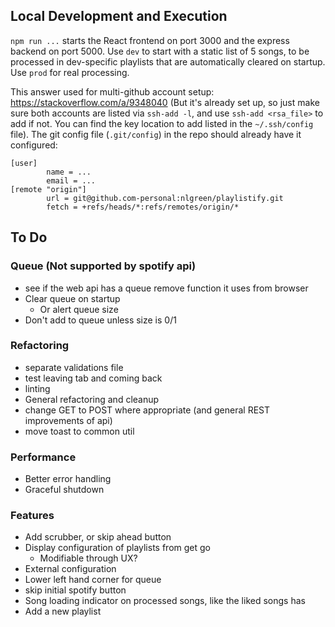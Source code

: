 ## Local Development and Execution
`npm run ...` starts the React frontend on port 3000 and the express backend on port 5000.
Use `dev` to start with a static list of 5 songs, to be processed in dev-specific playlists
that are automatically cleared on startup. Use `prod` for real processing.

This answer used for multi-github account setup: https://stackoverflow.com/a/9348040
(But it's already set up, so just make sure both accounts are listed via `ssh-add -l`, and use `ssh-add <rsa_file>` to add if not. You can find the key location to add listed
in the `~/.ssh/config` file). The git config file (`.git/config`) in the repo should already have it configured:
```
[user]
        name = ...
        email = ...
[remote "origin"]
        url = git@github.com-personal:nlgreen/playlistify.git
        fetch = +refs/heads/*:refs/remotes/origin/*
```

## To Do
### Queue (Not supported by spotify api)
- see if the web api has a queue remove function it uses from browser
- Clear queue on startup
  - Or alert queue size
- Don't add to queue unless size is 0/1
### Refactoring
- separate validations file
- test leaving tab and coming back
- linting
- General refactoring and cleanup
- change GET to POST where appropriate (and general REST improvements of api)
- move toast to common util

### Performance
- Better error handling
- Graceful shutdown

### Features
- Add scrubber, or skip ahead button
- Display configuration of playlists from get go
  - Modifiable through UX?
- External configuration
- Lower left hand corner for queue
- skip initial spotify button
- Song loading indicator on processed songs, like the liked songs has
- Add a new playlist